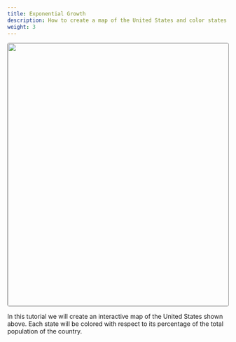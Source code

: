 ```yaml
---
title: Exponential Growth
description: How to create a map of the United States and color states by their populations with respect to the total population of the United States. Introduces users to basics of working with maps, styling of shapes, and user events in our library.
weight: 3
---
```


<img src="/images/exponential-growth.svg" width="600px" style="display:block; margin:auto; border:1px solid grey; border-radius:4px;">

In this tutorial we will create an interactive map of the United States shown above. <!-- TODO: replace with actual interactive --> Each state will be colored with respect to its percentage of the total population of the country.

<!-- TODO: steps -->
<!-- Step 0: Open Editor  -->
<!-- Step 1: Load Map of United States -->
<!-- Step 2: Load Data from somewhere (spreadsheet?) -->
<!-- Step 3: Style States with respect to population -->
<!-- Step 4: Add a mouse click or mouse hover handler that displays information about each state. -->
